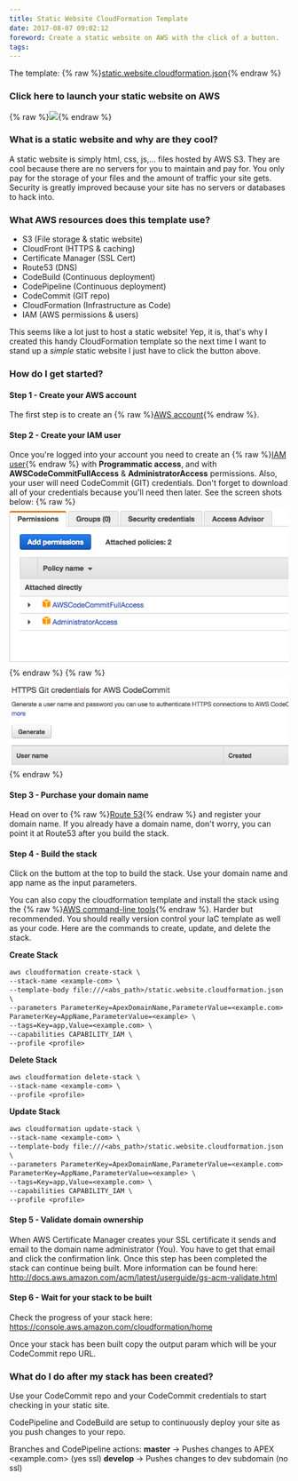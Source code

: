 ```yaml
---
title: Static Website CloudFormation Template
date: 2017-08-07 09:02:12
foreword: Create a static website on AWS with the click of a button.
tags:
---
```

The template: {% raw %}<a href="https://s3.amazonaws.com/thestackshack/static.website.cloudformation.json">static.website.cloudformation.json</a>{% endraw %}
### Click here to launch your static website on AWS
{% raw %}<a href="https://console.aws.amazon.com/cloudformation/home?region=us-east-1#/stacks/new?stackName=staticwebsite&templateURL=https://s3.amazonaws.com/thestackshack/static.website.cloudformation.json"><img src="https://s3.amazonaws.com/cloudformation-examples/cloudformation-launch-stack.png"/></a>{% endraw %}

### What is a static website and why are they cool?
A static website is simply html, css, js,... files hosted by AWS S3.  They are cool because there are no servers for you to maintain and pay for.  You only pay for the storage of your files and the amount of traffic your site gets.  Security is greatly improved because your site has no servers or databases to hack into.

### What AWS resources does this template use?
* S3 (File storage & static website)
* CloudFront (HTTPS & caching)
* Certificate Manager (SSL Cert)
* Route53 (DNS)
* CodeBuild (Continuous deployment)
* CodePipeline (Continuous deployment)
* CodeCommit (GIT repo)
* CloudFormation (Infrastructure as Code)
* IAM (AWS permissions & users)

This seems like a lot just to host a static website!  Yep, it is, that's why I created this handy CloudFormation template so the next time I want to stand up a _simple_ static website I just have to click the button above.

### How do I get started?
#### Step 1 - Create your AWS account
The first step is to create an {% raw %}<a href="https://aws.amazon.com">AWS account</a>{% endraw %}.

#### Step 2 - Create your IAM user
Once you're logged into your account you need to create an {% raw %}<a href="https://console.aws.amazon.com/iam/home">IAM user</a>{% endraw %} with **Programmatic access**, and with **AWSCodeCommitFullAccess** & **AdministratorAccess** permissions.  Also, your user will need CodeCommit (GIT) credentials.  Don't forget to download all of your credentials because you'll need then later.  See the screen shots below:
{% raw %}<img src="/images/aws-permissions.png"/>{% endraw %}
{% raw %}<img src="/images/aws-git-credentials.png"/>{% endraw %}

#### Step 3 - Purchase your domain name
Head on over to {% raw %}<a href="https://console.aws.amazon.com/route53/home">Route 53</a>{% endraw %} and register your domain name.  If you already have a domain name, don't worry, you can point it at Route53 after you build the stack. 

#### Step 4 - Build the stack
Click on the buttom at the top to build the stack.  Use your domain name and app name as the input parameters.

You can also copy the cloudformation template and install the stack using the {% raw %}<a href="http://docs.aws.amazon.com/cli/latest/userguide/installing.html">AWS command-line tools</a>{% endraw %}.  Harder but recommended.  You should really version control your IaC template as well as your code.  Here are the commands to create, update, and delete the stack.

**Create Stack**
```
aws cloudformation create-stack \
--stack-name <example-com> \
--template-body file:///<abs_path>/static.website.cloudformation.json \
--parameters ParameterKey=ApexDomainName,ParameterValue=<example.com> ParameterKey=AppName,ParameterValue=<example> \
--tags=Key=app,Value=<example.com> \
--capabilities CAPABILITY_IAM \
--profile <profile>
```

**Delete Stack**
```
aws cloudformation delete-stack \
--stack-name <example-com> \
--profile <profile>
```

**Update Stack**
```
aws cloudformation update-stack \
--stack-name <example-com> \
--template-body file:///<abs_path>/static.website.cloudformation.json \
--parameters ParameterKey=ApexDomainName,ParameterValue=<example.com> ParameterKey=AppName,ParameterValue=<example> \
--tags=Key=app,Value=<example.com> \
--capabilities CAPABILITY_IAM \
--profile <profile>
```

#### Step 5 - Validate domain ownership
When AWS Certificate Manager creates your SSL certificate it sends and email to the domain name administrator (You).  You have to get that email and click the confirmation link.  Once this step has been completed the stack can continue being built.  More information can be found here:  http://docs.aws.amazon.com/acm/latest/userguide/gs-acm-validate.html

#### Step 6 - Wait for your stack to be built
Check the progress of your stack here:  https://console.aws.amazon.com/cloudformation/home

Once your stack has been built copy the output param which will be your CodeCommit repo URL.  

### What do I do after my stack has been created?
Use your CodeCommit repo and your CodeCommit credentials to start checking in your static site.

CodePipeline and CodeBuild are setup to continuously deploy your site as you push changes to your repo.  

Branches and CodePipeline actions:
**master** -> Pushes changes to APEX <example.com> (yes ssl)
**develop** -> Pushes changes to dev subdomain (no ssl)
